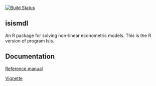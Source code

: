 [![Build Status](https://travis-ci.org/timemod/isismdl.svg?branch=master)](https://travis-ci.org/timemod/isismdl)

## isismdl

An R package for solving non-linear econometric models. This is the R version of
program Isis.

## Documentation

[Reference manual](isismdl.pdf)

[Vignette](pkg/vignettes/isismdl.pdf)
